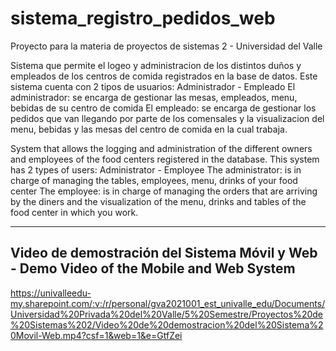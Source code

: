 # sistema_registro_pedidos_web

Proyecto para la materia de proyectos de sistemas 2 - Universidad del Valle

Sistema que permite el logeo y administracion de los distintos duños y empleados de los centros de comida registrados en la base de datos. Este sistema cuenta con 2 tipos de usuarios: Administrador - Empleado El administrador: se encarga de gestionar las mesas, empleados, menu, bebidas de su centro de comida El empleado: se encarga de gestionar los pedidos que van llegando por parte de los comensales y la visualizacion del menu, bebidas y las mesas del centro de comida en la cual trabaja.

System that allows the logging and administration of the different owners and employees of the food centers registered in the database. This system has 2 types of users: Administrator - Employee The administrator: is in charge of managing the tables, employees, menu, drinks of your food center The employee: is in charge of managing the orders that are arriving by the diners and the visualization of the menu, drinks and tables of the food center in which you work.

------------
Video de demostración del Sistema Móvil y Web - Demo Video of the Mobile and Web System
------------

https://univalleedu-my.sharepoint.com/:v:/r/personal/gva2021001_est_univalle_edu/Documents/Universidad%20Privada%20del%20Valle/5%20Semestre/Proyectos%20de%20Sistemas%202/Video%20de%20demostracion%20del%20Sistema%20Movil-Web.mp4?csf=1&web=1&e=GtfZei
